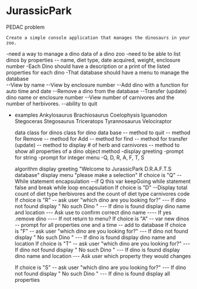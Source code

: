 # JurassicPark

PEDAC
problem

    Create a simple console application that manages the dinosaurs in your zoo.

-need a way to manage a dino data of a dino zoo
-need to be able to list dinos by properties
-- name, diet type, date acquired, weight, enclosure number
-Each Dino should have a description or a print of the listed properties for each dino
-That database should have a menu to manage the database  
 --View by name
--View by enclosure number
--Add dino with a function for auto time and date
--Remove a dino from the database
--Transfer (update) dino name or enclosure number
--View number of carnivores and the number of herbivores.
--ability to quit

- examples
  Ankylosaurus
  Brachiosaurus
  Coelophysis
  Iguanodon
  Stegoceras
  Stegosaurus
  Triceratops
  Tyrannosaurus
  Velociraptor

  data
  class for dinos
  class for dino data base
  -- method to quit
  -- method for Remove
  -- method for Add
  -- method for find
  -- method for transfer (update)
  -- method to display # of herb and carnivores
  -- method to show all properties of a dino object
  method
  -display greeting
  -prompt for string
  -prompt for integer
  menu
  -Q, D, R, A, F, T, S

  algorithm
  display greeting "Welcome to JurassicPark D.R.A.F.T.S database"
  display menu "please make a selection"
  If choice is "Q"
  --While statement encapsulation
  --if Q this var keepGoing while statement false and break while loop encapsulation
  If choice is "D"
  --Display total count of diet type herbivores and the count of diet type carnivores
  code
  If choice is "R"
  -- ask user "which dino are you looking for?"
  --- If dino not found display " No such Dino "
  --- If dino is found display dino name and location
  --- Ask use to confirm correct dino name
  ---- If yes .remove dino
  ---- If not return to menu?
  If choice is "A"
  -- var new dinos
  -- prompt for all properties one and a time
  -- add to database
  If choice is "F"
  -- ask user "which dino are you looking for?"
  --- If dino not found display " No such Dino "
  --- If dino is found display dino name and location
  If choice is "T"
    -- ask user "which dino are you looking for?"
  --- If dino not found display " No such Dino "
  --- If dino is found display dino name and location
  --- Ask user which property they would changes

  If choice is "S"
   -- ask user "which dino are you looking for?"
  --- If dino not found display " No such Dino "
  --- If dino is found display all properties
